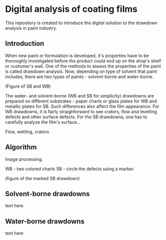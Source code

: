 # Digital analysis of coating films 
This repository is created to introduce the digital solution to the drawdown analysis in paint industry.

## Introduction

When new paint or formulation is developed, it's properties have to be thoroughly investigated before the product could end up on the shop's shelf or customer's wall. One of the methods to assess the properties of the paint is called drawdown analysis. Now, depending on type of solvent that paint includes, there are two types of paints - solvent-borne and water-borne. 

(Figure of SB and WB) 

The water- and solvent-borne (WB and SB for simplicity) drawdowns are prepared on different substrates - paper charts or glass plates for WB and metallic plates for SB. Such differences also affect the film appearance. For WB drawdowns, it is fairly straighforward to see crators, flow and levelling defects and other surface defects. For the SB drawdowns, one has to carefully analyze the film's surface... 

Flow, wetting, crators 

## Algorithm

Image processing.

WB - two colored charts
SB - circle the defects using a marker.

(figure of the marked SB drawdown)

## Solvent-borne drawdowns
text here

## Water-borne drawdowns

text here
